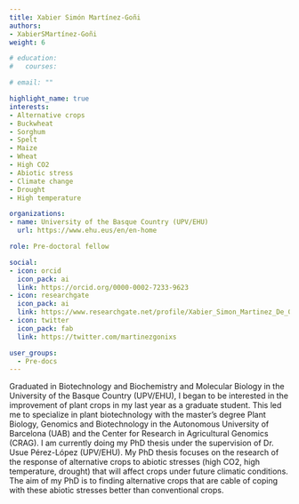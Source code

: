 ```yaml
---
title: Xabier Simón Martínez-Goñi
authors:
- XabierSMartínez-Goñi
weight: 6

# education:
#   courses:

# email: ""

highlight_name: true
interests:
- Alternative crops
- Buckwheat
- Sorghum
- Spelt
- Maize
- Wheat
- High CO2
- Abiotic stress
- Climate change
- Drought
- High temperature

organizations:
- name: University of the Basque Country (UPV/EHU)
  url: https://www.ehu.eus/en/en-home

role: Pre-doctoral fellow

social:
- icon: orcid
  icon_pack: ai
  link: https://orcid.org/0000-0002-7233-9623
- icon: researchgate
  icon_pack: ai
  link: https://www.researchgate.net/profile/Xabier_Simon_Martinez_De_Goni
- icon: twitter
  icon_pack: fab
  link: https://twitter.com/martinezgonixs

user_groups: 
  - Pre-docs
---
```


Graduated in Biotechnology and Biochemistry and Molecular Biology in the University of the Basque Country (UPV/EHU), I began to be interested in the improvement of plant crops in my last year as a graduate student. This led me to specialize in plant biotechnology with the master’s degree Plant Biology, Genomics and Biotechnology in the Autonomous University of Barcelona (UAB) and the Center for Research in Agricultural Genomics (CRAG). I am currently doing my PhD thesis under the supervision of Dr. Usue Pérez-López (UPV/EHU). My PhD thesis focuses on the research of the response of alternative crops to abiotic stresses (high CO2, high temperature, drought) that will affect crops under future climatic conditions. The aim of my PhD is to finding alternative crops that are cable of coping with these abiotic stresses better than conventional crops.
